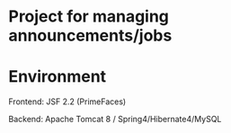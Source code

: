 # Project for managing announcements/jobs
# Environment
Frontend: JSF 2.2 (PrimeFaces)

Backend: Apache Tomcat 8 / Spring4/Hibernate4/MySQL
